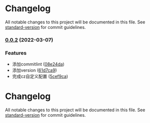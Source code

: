 # Changelog

All notable changes to this project will be documented in this file. See [standard-version](https://github.com/conventional-changelog/standard-version) for commit guidelines.

### [0.0.2](https://gitlab.qima-inc.com/PaaS-FE/devops-fe/compare/v0.0.1...v0.0.2) (2022-03-07)


### Features

* 添加commitlint ([08e24da](https://gitlab.qima-inc.com/PaaS-FE/devops-fe/commit/08e24dae0a2f7471ca70d188a2a6885bc59f1f43))
* 添加version ([61d7ca9](https://gitlab.qima-inc.com/PaaS-FE/devops-fe/commit/61d7ca9d0b4cb385ce55b575c43aa905a2e18fa9))
* 完成cz自定义配置 ([5cef9ca](https://gitlab.qima-inc.com/PaaS-FE/devops-fe/commit/5cef9ca426e93ff4d5dd447bc1c262db5b3a116c))

# Changelog

All notable changes to this project will be documented in this file. See [standard-version](https://github.com/conventional-changelog/standard-version) for commit guidelines.
